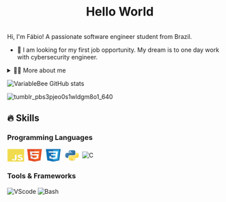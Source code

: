 <!--título-->
<div id="user-content-toc">
  <ul align="center">
    <summary><h1 style="display: inline-block">Hello World</h1></summary>
</div>

<!-- Presentation -->
<p>
  Hi, I'm Fábio! A passionate software engineer student from Brazil.

  - 🔭 I am looking for my first job opportunity. My dream is to one day work with cybersecurity engineer.
</p>

<!-- Dropdown -->
<details>
  <summary>👨‍💻 More about me</summary>  
  
   - 💬 I am 19 years old, currently living in Brazil. I have experience with JavaScript, NodeJs and Java.

   - ⚡ I enjoy reading, whether it's a good book, manga, as well as watching movies and playing games! I believe that our personal interests contribute to a more refined perception of things and problem-solving.
</details>

<!-- GithubStats -->
![VariableBee GitHub stats](https://github-readme-stats.vercel.app/api?username=FabioVieira05&show_icons=false&theme=dark)

<!-- GIF -->
![tumblr_pbs3pjeo0s1wldgm8o1_640](https://github.com/user-attachments/assets/03f54a71-279e-4633-abc0-ad9eb14595d0)


## 🔥 Skills
<!-- Skills: Programming Languages -->
  <div style="flex-basis: 48%;">
    <h3>Programming Languages</h3>
    <img align="center" alt="Js" height="30" width="40" src="https://raw.githubusercontent.com/devicons/devicon/master/icons/javascript/javascript-plain.svg">
    <img align="center" alt="HTML" height="30" width="40" src="https://raw.githubusercontent.com/devicons/devicon/master/icons/html5/html5-original.svg">
    <img align="center" alt="CSS" height="30" width="40" src="https://raw.githubusercontent.com/devicons/devicon/master/icons/css3/css3-original.svg">
    <img align="center" alt="Python" height="30" width="40" src="https://raw.githubusercontent.com/devicons/devicon/master/icons/python/python-original.svg">
    <img align="center" alt="C" height="30" width="40" src="https://cdn.jsdelivr.net/gh/devicons/devicon/icons/c/c-original.svg">
  </div>
  
  <!-- Skills: Tools & Frameworks -->
  <div style="flex-basis: 48%;">
    <h3>Tools & Frameworks</h3>
    <img align="center" alt="VScode" height="30" width="40" src="https://cdn.jsdelivr.net/gh/devicons/devicon/icons/vscode/vscode-original.svg">
    <img align="center" alt="Bash" height="30" width="40" src="https://cdn.jsdelivr.net/gh/devicons/devicon/icons/bash/bash-original.svg">
  </div>
  
